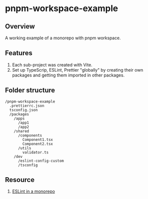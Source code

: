 # pnpm-workspace-example

## Overview

A working example of a monorepo with pnpm workspace.

## Features

1. Each sub-project was created with Vite.
1. Set up TypeScrip, ESLint, Prettier "globally" by creating their own packages and getting them imported in other packages.

## Folder structure

```
/pnpm-workspace-example
  .prettierrc.json
  tsconfig.json
  /packages
    /apps
      /app1
      /app2
    /shared
      /components
        Component1.tsx
        Component2.tsx
      /utils
        validator.ts
    /dev
      /eslint-config-custom
      /tsconfig
```

## Resource

1. [ESLint in a monorepo](https://turbo.build/repo/docs/handbook/linting/eslint)
